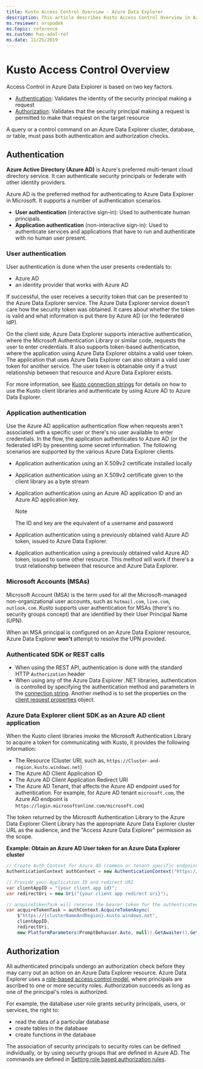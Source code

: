 ```yaml
---
title: Kusto Access Control Overview - Azure Data Explorer
description: This article describes Kusto Access Control Overview in Azure Data Explorer.
ms.reviewer: orspodek
ms.topic: reference
ms.custom: has-adal-ref
ms.date: 11/25/2019
---
```

# Kusto Access Control Overview

Access Control in Azure Data Explorer is based on two key factors.
* [Authentication](#authentication): Validates the identity of the security principal making a request
* [Authorization](#authorization): Validates that the security principal making a request is permitted to make that request on the target resource

A query or a control command on an Azure Data Explorer cluster, database, or table, must pass both authentication and authorization checks.

## Authentication

**Azure Active Directory (Azure AD)** is Azure's preferred multi-tenant cloud directory service. It can authenticate security principals or federate with other identity providers.

Azure AD is the preferred method for authenticating to Azure Data Explorer in Microsoft. It supports a number of authentication scenarios.
* **User authentication** (interactive sign-in): Used to authenticate human principals.
* **Application authentication** (non-interactive sign-in): Used to authenticate services and applications that have to run and authenticate with no human user present.

### User authentication

User authentication is done when the user presents credentials to:
* Azure AD 
* an identity provider that works with Azure AD

If successful, the user receives a security token that can be presented to the Azure Data Explorer service. The Azure Data Explorer service doesn't care how the security token was obtained. It cares about whether the token is valid and what information is put there by Azure AD (or the federated IdP).

On the client side, Azure Data Explorer supports interactive authentication, where the Microsoft Authentication Library or similar code, requests the user to enter credentials. It also supports token-based authentication, where the application using Azure Data Explorer obtains a valid user token. 
The application that uses Azure Data Explorer can also obtain a valid user token for another service. The user token is obtainable only if a trust relationship between that resource and Azure Data Explorer exists.

For more information, see [Kusto connection strings](../../api/connection-strings/kusto.md) for details on how to use the Kusto client libraries and authenticate by using Azure AD to Azure Data Explorer.

### Application authentication

Use the Azure AD application authentication flow when requests aren't associated with a specific user or there's no user available to enter credentials. In the flow, the application authenticates to Azure AD (or the federated IdP) by presenting some secret information. The following scenarios are supported by the various Azure Data Explorer clients.

* Application authentication using an X.509v2 certificate installed locally
* Application authentication using an X.509v2 certificate given to the client library as a byte stream
* Application authentication using an Azure AD application ID and an Azure AD application key.

    > [!NOTE] 
    > The ID and key are the equivalent of a username and password

* Application authentication using a previously obtained valid Azure AD token, issued to Azure Data Explorer.
* Application authentication using a previously obtained valid Azure AD token, issued to some other resource. This method will work if there's a trust relationship between that resource and Azure Data Explorer.

### Microsoft Accounts (MSAs)

Microsoft Account (MSA) is the term used for all the Microsoft-managed non-organizational user accounts, such as `hotmail.com`, `live.com`, `outlook.com`.
Kusto supports user authentication for MSAs (there's no security groups concept) that are identified by their User Principal Name (UPN).

When an MSA principal is configured on an Azure Data Explorer resource, Azure Data Explorer **won't** attempt to resolve the UPN provided.

### Authenticated SDK or REST calls

* When using the REST API, authentication is done with the standard HTTP `Authorization` header
* When using any of the Azure Data Explorer .NET libraries, authentication is controlled by specifying the authentication method and parameters in the [connection string](../../api/connection-strings/kusto.md). Another method is to set the properties on the [client request properties](../../api/netfx/request-properties.md) object.

### Azure Data Explorer client SDK as an Azure AD client application

When the Kusto client libraries invoke the Microsoft Authentication Library to acquire a token for communicating with Kusto, it provides the following information:

* The Resource (Cluster URI, such as, `https://Cluster-and-region.kusto.windows.net`)
* The Azure AD Client Application ID
* The Azure AD Client Application Redirect URI
* The Azure AD Tenant, that affects the Azure AD endpoint used for authentication. For example, for Azure AD tenant `microsoft.com`, the Azure AD endpoint is `https://login.microsoftonline.com/microsoft.com`)

The token returned by the Microsoft Authentication Library to the Azure Data Explorer Client Library has the appropriate Azure Data Explorer cluster URL as the audience, and the "Access Azure Data Explorer" permission as the scope.

**Example: Obtain an Azure AD User token for an Azure Data Explorer cluster**

```csharp
// Create Auth Context for Azure AD (common or tenant-specific endpoint):
AuthenticationContext authContext = new AuthenticationContext("https://login.microsoftonline.com/{Azure AD TenantID or name}");

// Provide your Application ID and redirect URI
var clientAppID = "{your client app id}";
var redirectUri = new Uri("{your client app redirect uri}");

// acquireTokenTask will receive the bearer token for the authenticated user
var acquireTokenTask = authContext.AcquireTokenAsync(
    $"https://{clusterNameAndRegion}.kusto.windows.net",
    clientAppID,
    redirectUri,
    new PlatformParameters(PromptBehavior.Auto, null)).GetAwaiter().GetResult();
```

## Authorization

All authenticated principals undergo an authorization check before they may carry out an action on an Azure Data Explorer resource.
Azure Data Explorer uses a [role-based access control model](role-based-authorization.md), where principals are ascribed to one or more security roles. Authorization succeeds as long as one of the principal's roles is authorized.

For example, the database user role grants security principals, users, or services, the right to:
* read the data of a particular database
* create tables in the database
* create functions in the database

The association of security principals to security roles can be defined individually,
or by using security groups that are defined in Azure AD. The commands are defined in [Setting role based authorization rules](../security-roles.md).
